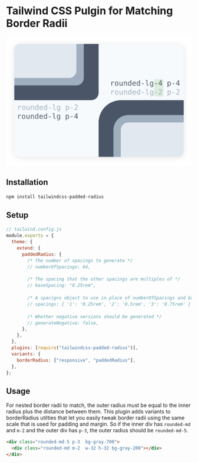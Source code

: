 # Tailwind CSS Pulgin for Matching Border Radii

<p align="center">
  <img src="./image.png" width="525" height="350"/>
</p>

## Installation

```bash
npm install tailwindcss-padded-radius
```

## Setup

```js
// tailwind.config.js
module.exports = {
  theme: {
    extend: {
      paddedRadius: {
        /* The number of spacings to generate */
        // numberOfSpacings: 64,

        /* The spacing that the other spacings are multiples of */
        // baseSpacing: "0.25rem",

        /* A spacigns object to use in place of numberOfSpacings and baseSpacing */
        // spacings: { '1': '0.25rem', '2': '0.5rem', '3': '0.75rem' }

        /* Whether negative versions should be generated */
        // generateNegative: false,
      },
    },
  },
  plugins: [require("tailwindcss-padded-radius")],
  variants: {
    borderRadius: ["responsive", "paddedRadius"],
  },
};
```

## Usage

For nested border radii to match,
the outer radius must be equal to
the inner radius plus the distance between them.
This plugin adds variants to borderRadius utilties
that let you easily tweak border radii
using the same scale that is used for padding and margin.
So if the inner div has `rounded-md` and `m-2` and the outer div has `p-3`,
the outer radius should be `rounded-md-5`.

```html
<div class="rounded-md-5 p-3  bg-gray-700">
  <div class="rounded-md m-2  w-32 h-32 bg-gray-200"></div>
</div>
```
